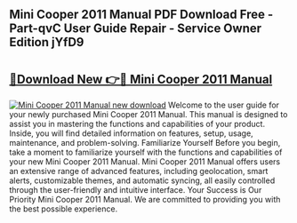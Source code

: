## Mini Cooper 2011 Manual PDF Download Free - Part-qvC User Guide Repair - Service Owner Edition jYfD9

# <h2><a href="http://cf26825.oget.top/?id=Mini+Cooper+2011+Manual">🔗Download New 👉🔴 Mini Cooper 2011 Manual</a></h2>

[![Mini Cooper 2011 Manual new download](https://i.imgur.com/5g1atiW.png)](http://cf26825.oget.top/?id=Mini+Cooper+2011+Manual)
Welcome to the user guide for your newly purchased Mini Cooper 2011 Manual. This manual is designed to assist you in mastering the functions and capabilities of your product. Inside, you will find detailed information on features, setup, usage, maintenance, and problem-solving. Familiarize Yourself Before you begin, take a moment to familiarize yourself with the functions and capabilities of your new Mini Cooper 2011 Manual. Mini Cooper 2011 Manual offers users an extensive range of advanced features, including geolocation, smart alerts, customizable themes, and automatic syncing, all easily controlled through the user-friendly and intuitive interface. Your Success is Our Priority Mini Cooper 2011 Manual. We are committed to providing you with the best possible experience.
